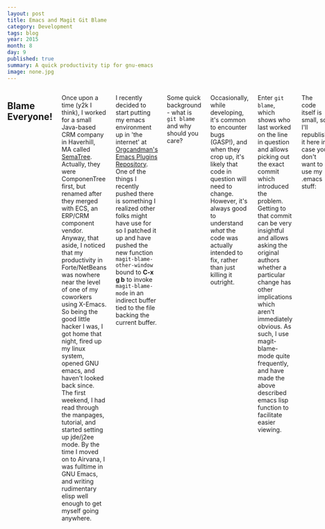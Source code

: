 ```yaml
---
layout: post
title: Emacs and Magit Git Blame
category: Development
tags: blog 
year: 2015
month: 8
day: 9
published: true
summary: A quick productivity tip for gnu-emacs
image: none.jpg
---
```


<div class="row">
   <div class="span9 columns">
   <h2>Blame Everyone!</h2>
   <p>Once upon a time (y2k I think), I worked for a small Java-based CRM company in Haverhill, MA called <a href="http://www.sematree.com">SemaTree</a>. Actually, they were ComponenTree first, but renamed after they merged with ECS, an ERP/CRM component vendor. Anyway, that aside, I noticed that my productivity in Forte/NetBeans was nowhere near the level of one of my coworkers using X-Emacs. So being the good little hacker I was, I got home that night, fired up my linux system, opened GNU emacs, and haven't looked back since. The first weekend, I had read through the manpages, tutorial, and started setting up jde/j2ee mode. By the time I moved on to Airvana, I was fulltime in GNU Emacs, and writing rudimentary elisp well enough to get myself going anywhere.</p>
   <p>I recently decided to start putting my emacs environment up in 'the internet' at <a href="http://github.com/orgcandman/emacs-plugins">Orgcandman's Emacs Plugins Repository</a>. One of the things I recently pushed there is something I realized other folks might have use for so I patched it up and have pushed the new function <code>magit-blame-other-window</code> bound to <b>C-x g b</b> to invoke <code>magit-blame-mode</code> in an indirect buffer tied to the file backing the current buffer.</p>
   <p>Some quick background - what is <code>git blame</code> and why should you care?</p>
   <p>Occasionally, while developing, it's common to encounter bugs (GASP!), and when they crop up, it's likely that code in question will need to change. However, it's always good to understand <i>what</i> the code was actually intended to fix, rather than just killing it outright.</p>
   <p>Enter <code>git blame</code>, which shows who last worked on the line in question and allows picking out the exact commit which introduced the problem. Getting to that commit can be very insightful and allows asking the original authors whether a particular change has other implications which aren't immediately obvious. As such, I use magit-blame-mode quite frequently, and have made the above described emacs lisp function to facilitate easier viewing.</p>
   <p>The code itself is small, so I'll republish it here in case you don't want to use my .emacs stuff:</p>
   <pre class="prettyprint lang-lisp">
;; Magit-blame in other window of current buffer
(defun magit-blame-other-window ()
  "Opens a new window from the current buffer filename and runs magit-blame on 
   it"
  (interactive)

  (setq buffer-name (generate-new-buffer-name "*Magit Blame Mode*"))
  (setq previous-buffer-file-name (buffer-file-name))
  (pop-to-buffer (make-indirect-buffer (current-buffer) buffer-name))
  (setq buffer-file-name previous-buffer-file-name)
  (magit-blame-mode 1)
  (goto-char (point-min)))

(global-set-key (kbd "C-x g b") 'magit-blame-other-window)
   </pre>
   <p>I'll be the first to admit, there's probably a better way of doing this, but it gets the job done. I'm also not sure if there's any side effect with the bug described at <a href="https://github.com/magit/magit/issues/1731">Issue #1731</a> for the <a href="https://github.com/magit/magit">Magit</a> project.</p>
   </div>
</div>
